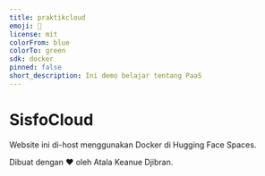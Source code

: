 ```yaml
---
title: praktikcloud
emoji: 👀
license: mit
colorFrom: blue
colorTo: green
sdk: docker
pinned: false
short_description: Ini demo belajar tentang PaaS
---
```

# SisfoCloud

Website ini di-host menggunakan Docker di Hugging Face Spaces.

Dibuat dengan ❤️ oleh Atala Keanue Djibran.
